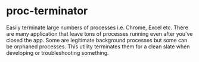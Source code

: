 # proc-terminator
Easily terminate large numbers of processes i.e. Chrome, Excel etc. There are many application that leave tons of processes running even after you've closed the app. Some are legitimate background processes but some can be orphaned processes. This utility terminates them for a clean slate when developing or troubleshooting something.
